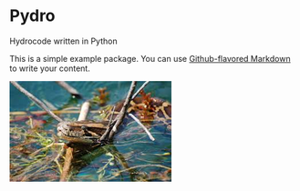 # Pydro

Hydrocode written in Python

This is a simple example package. You can use
[Github-flavored Markdown](https://guides.github.com/features/mastering-markdown/)
to write your content.

![Burmese python in water](images/pythoninwater.jpeg)
